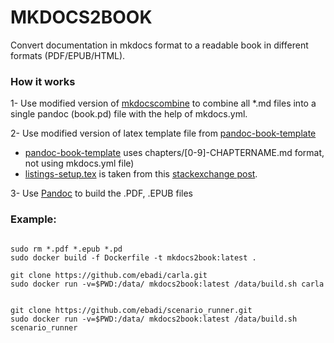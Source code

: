 # MKDOCS2BOOK
Convert documentation in mkdocs format to a readable book in different formats (PDF/EPUB/HTML).

### How it works

1- Use modified version of [mkdocscombine](https://github.com/twardoch/mkdocs-combine.git) to combine all *.md files into a single pandoc (book.pd) file with the help of mkdocs.yml. 

2- Use modified version of latex template file from [pandoc-book-template](https://github.com/wikiti/pandoc-book-template.git)

* [pandoc-book-template](https://github.com/wikiti/pandoc-book-template.git) uses chapters/[0-9]-CHAPTERNAME.md format, not using mkdocs.yml file)
* [listings-setup.tex](listings-setup.tex)  is taken from this [stackexchange post](https://tex.stackexchange.com/questions/179926/pandoc-markdown-to-pdf-without-cutting-off-code-block-lines-that-are-too-long).
    

3- Use [Pandoc](https://pandoc.org/) to build the .PDF, .EPUB files

### Example:

```

sudo rm *.pdf *.epub *.pd
sudo docker build -f Dockerfile -t mkdocs2book:latest .

git clone https://github.com/ebadi/carla.git
sudo docker run -v=$PWD:/data/ mkdocs2book:latest /data/build.sh carla


git clone https://github.com/ebadi/scenario_runner.git
sudo docker run -v=$PWD:/data/ mkdocs2book:latest /data/build.sh scenario_runner

```

